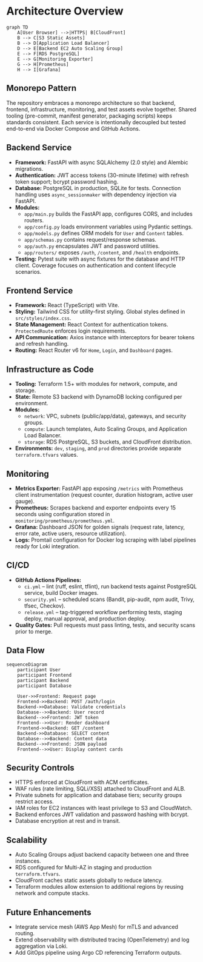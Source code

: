 # Architecture Overview

```mermaid
graph TD
    A[User Browser] -->|HTTPS| B[CloudFront]
    B --> C[S3 Static Assets]
    B --> D[Application Load Balancer]
    D --> E[Backend EC2 Auto Scaling Group]
    E --> F[RDS PostgreSQL]
    E --> G[Monitoring Exporter]
    G --> H[Prometheus]
    H --> I[Grafana]
```

## Monorepo Pattern
The repository embraces a monorepo architecture so that backend, frontend, infrastructure, monitoring, and test assets evolve together. Shared tooling (pre-commit, manifest generator, packaging scripts) keeps standards consistent. Each service is intentionally decoupled but tested end-to-end via Docker Compose and GitHub Actions.

## Backend Service
- **Framework:** FastAPI with async SQLAlchemy (2.0 style) and Alembic migrations.
- **Authentication:** JWT access tokens (30-minute lifetime) with refresh token support; bcrypt password hashing.
- **Database:** PostgreSQL in production, SQLite for tests. Connection handling uses `async_sessionmaker` with dependency injection via FastAPI.
- **Modules:**
  - `app/main.py` builds the FastAPI app, configures CORS, and includes routers.
  - `app/config.py` loads environment variables using Pydantic settings.
  - `app/models.py` defines ORM models for `User` and `Content` tables.
  - `app/schemas.py` contains request/response schemas.
  - `app/auth.py` encapsulates JWT and password utilities.
  - `app/routers/` exposes `/auth`, `/content`, and `/health` endpoints.
- **Testing:** Pytest suite with async fixtures for the database and HTTP client. Coverage focuses on authentication and content lifecycle scenarios.

## Frontend Service
- **Framework:** React (TypeScript) with Vite.
- **Styling:** Tailwind CSS for utility-first styling. Global styles defined in `src/styles/index.css`.
- **State Management:** React Context for authentication tokens. `ProtectedRoute` enforces login requirements.
- **API Communication:** Axios instance with interceptors for bearer tokens and refresh handling.
- **Routing:** React Router v6 for `Home`, `Login`, and `Dashboard` pages.

## Infrastructure as Code
- **Tooling:** Terraform 1.5+ with modules for network, compute, and storage.
- **State:** Remote S3 backend with DynamoDB locking configured per environment.
- **Modules:**
  - `network`: VPC, subnets (public/app/data), gateways, and security groups.
  - `compute`: Launch templates, Auto Scaling Groups, and Application Load Balancer.
  - `storage`: RDS PostgreSQL, S3 buckets, and CloudFront distribution.
- **Environments:** `dev`, `staging`, and `prod` directories provide separate `terraform.tfvars` values.

## Monitoring
- **Metrics Exporter:** FastAPI app exposing `/metrics` with Prometheus client instrumentation (request counter, duration histogram, active user gauge).
- **Prometheus:** Scrapes backend and exporter endpoints every 15 seconds using configuration stored in `monitoring/prometheus/prometheus.yml`.
- **Grafana:** Dashboard JSON for golden signals (request rate, latency, error rate, active users, resource utilization).
- **Logs:** Promtail configuration for Docker log scraping with label pipelines ready for Loki integration.

## CI/CD
- **GitHub Actions Pipelines:**
  - `ci.yml` – lint (ruff, eslint, tflint), run backend tests against PostgreSQL service, build Docker images.
  - `security.yml` – scheduled scans (Bandit, pip-audit, npm audit, Trivy, tfsec, Checkov).
  - `release.yml` – tag-triggered workflow performing tests, staging deploy, manual approval, and production deploy.
- **Quality Gates:** Pull requests must pass linting, tests, and security scans prior to merge.

## Data Flow
```mermaid
sequenceDiagram
    participant User
    participant Frontend
    participant Backend
    participant Database

    User->>Frontend: Request page
    Frontend->>Backend: POST /auth/login
    Backend->>Database: Validate credentials
    Database-->>Backend: User record
    Backend-->>Frontend: JWT token
    Frontend-->>User: Render dashboard
    Frontend->>Backend: GET /content
    Backend->>Database: SELECT content
    Database-->>Backend: Content data
    Backend-->>Frontend: JSON payload
    Frontend-->>User: Display content cards
```

## Security Controls
- HTTPS enforced at CloudFront with ACM certificates.
- WAF rules (rate limiting, SQLi/XSS) attached to CloudFront and ALB.
- Private subnets for application and database tiers; security groups restrict access.
- IAM roles for EC2 instances with least privilege to S3 and CloudWatch.
- Backend enforces JWT validation and password hashing with bcrypt.
- Database encryption at rest and in transit.

## Scalability
- Auto Scaling Groups adjust backend capacity between one and three instances.
- RDS configured for Multi-AZ in staging and production `terraform.tfvars`.
- CloudFront caches static assets globally to reduce latency.
- Terraform modules allow extension to additional regions by reusing network and compute stacks.

## Future Enhancements
- Integrate service mesh (AWS App Mesh) for mTLS and advanced routing.
- Extend observability with distributed tracing (OpenTelemetry) and log aggregation via Loki.
- Add GitOps pipeline using Argo CD referencing Terraform outputs.
